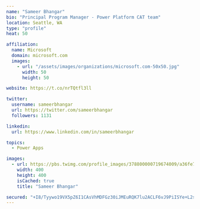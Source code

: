 ```yaml
---
name: "Sameer Bhangar"
bio: "Principal Program Manager - Power Platform CAT team"
location: Seattle, WA
type: "profile"
heat: 50

affiliation:
  name: Microsoft
  domain: microsoft.com
  images:
    - url: "/assets/images/organizations/microsoft.com-50x50.jpg"
      width: 50
      height: 50

website: https://t.co/nrTQtfl3ll

twitter:
  username: sameerbhangar
  url: https://twitter.com/sameerbhangar
  followers: 1131

linkedin:
  url: https://www.linkedin.com/in/sameerbhangar

topics:
  - Power Apps

images:
  - url: https://pbs.twimg.com/profile_images/378800000719674009/a36fe7ddfab1778b76e5793772e43798_400x400.jpeg
    width: 400
    height: 400
    isCached: true
    title: "Sameer Bhangar"

secured: "+I8/Tyywo19VX5pZ6I1CAsVhMDFGz30iJMEuRQK7lu2ACLF6vJ9PiISYe+L2sQfW5PMMJQZSq0MIMC8CjJPLuWOjrrlqsMHgrYRprXcKo3LScbKorNiHV1ULCqvxgoqDX1adWSJZCiJd0lC9bD4HIkn7VlnEvum7sRmqPDndhrp4aij2VbmXfASWOkhljEO/jLOj5Jfw2a0X3ZmmM44per5Exu2AUUO0RDNjaPzxP+pq1eApanVPJRteAwiuV63zju4lcASO2PbAnjXnwyZ+BuiPLPFSevHtPxqwoSf2sgINfkFqA9HTaGRTV6ejliUdiEu9U2jFIT5m6XXuVEjvxe8pArjLt9/sygSk7VfQ76Q0+EJBiTNF8VtrLRirsBzDgSc5AwA78xFz59uPsa+4gnozM9Pxyfleqx9ss1YdkRY=;f+fDdfxE9PNT+/0CxRbeTA=="
---
```



